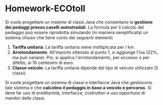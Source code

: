 # Homework-ECOtoll
Si vuole progettare un insieme di classi Java che consentano la **gestione dei pedaggi presso
caselli autostradali.**
La formula per il calcolo del pedaggio può essere riprodotta simulando (in maniera semplificata) un
sistema chiuso che tiene conto dei seguenti elementi:
1. **Tariffa unitaria**: La tariffa unitaria viene moltiplicata per i km.
2. **Arrotondamento**: All’importo ottenuto al punto 1, si aggiunge l'Iva (22%, ma può variare).
Poi, si applica l'arrotondamento, per eccesso o per difetto, ai 10 centesimi di euro.
3. **Classe veicolo**: La tariffa unitaria dipende dal tipo di veicolo utilizzato (5 classi).  

Si vuole progettare un sistema di classi e interfacce Java che gestiscono tale sistema e che
**calcolino il pedaggio in base a veicolo e percorso.** Si deve far uso di ereditarietà, interfacce,
costruttori e uso opportuno di membri delle classi.
